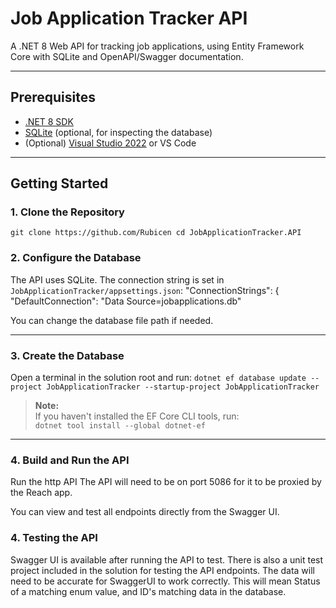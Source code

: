# Job Application Tracker API

A .NET 8 Web API for tracking job applications, using Entity Framework Core with SQLite and OpenAPI/Swagger documentation.

---

## Prerequisites

- [.NET 8 SDK](https://dotnet.microsoft.com/download/dotnet/8.0)
- [SQLite](https://www.sqlite.org/download.html) (optional, for inspecting the database)
- (Optional) [Visual Studio 2022](https://visualstudio.microsoft.com/vs/) or VS Code

---

## Getting Started

### 1. Clone the Repository
```git clone https://github.com/Rubicen cd JobApplicationTracker.API```

### 2. Configure the Database

The API uses SQLite. The connection string is set in `JobApplicationTracker/appsettings.json`:
"ConnectionStrings": { "DefaultConnection": "Data Source=jobapplications.db" 

You can change the database file path if needed.

---

### 3. Create the Database

Open a terminal in the solution root and run:
```dotnet ef database update --project JobApplicationTracker --startup-project JobApplicationTracker```
> **Note:**  
> If you haven't installed the EF Core CLI tools, run:  
> `dotnet tool install --global dotnet-ef`

---

### 4. Build and Run the API

Run the http API 
The API will need to be on port 5086 for it to be proxied by the Reach app.

You can view and test all endpoints directly from the Swagger UI.

### 4. Testing the API
Swagger UI is available after running the API to test.
There is also a unit test project included in the solution for testing the API endpoints.
The data will need to be accurate for SwaggerUI to work correctly. This will mean Status of a matching
enum value, and ID's matching data in the database.